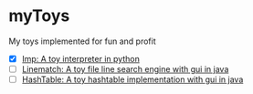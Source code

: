 # myToys

My toys implemented for fun and profit

- [x] [Imp: A toy interpreter in python](./Imp)
- [ ] [Linematch: A toy file line search engine with gui in java](./Linematch)
- [ ] [HashTable: A toy hashtable implementation with gui in java](./HashTable)

